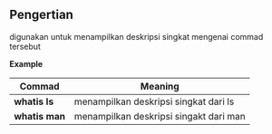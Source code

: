 ## Pengertian

digunakan untuk menampilkan deskripsi singkat mengenai commad tersebut

**Example**

Commad | Meaning
--- | ---
**whatis ls** | menampilkan deskripsi singkat dari ls
**whatis man** | menampilkan deskripsi singakt dari man